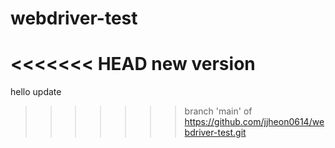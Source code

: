 # webdriver-test

<<<<<<< HEAD
new version
=======
hello
update
>>>>>>> branch 'main' of https://github.com/jjheon0614/webdriver-test.git
